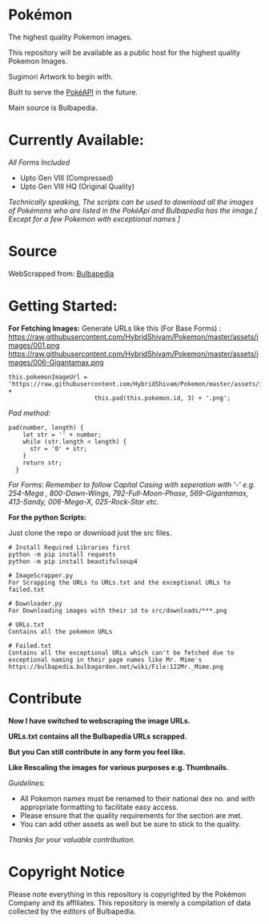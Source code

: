 # Pokémon
 The highest quality Pokemon images.
 
 This repository will be available as a public host for the highest quality Pokemon Images.
 
 Sugimori Artwork to begin with.
 
 Built to serve the [PokéAPI](https://pokeapi.co/) in the future.
 
 Main source is Bulbapedia.
 
 
# Currently Available:
 *All Forms Included*
* Upto Gen VIII (Compressed)
* Upto Gen VIII HQ (Original Quality)

*Technically speaking, The scripts can be used to download all the images of Pokémons who are listed in the PokéApi and Bulbapedia has the image.[ Except for a few Pokemon with exceptional names ]*
 
# Source
 WebScrapped from: 
 [Bulbapedia](http://bulbapedia.bulbagarden.net)

# Getting Started:
**For Fetching Images:**
Generate URLs like this (For Base Forms) :
https://raw.githubusercontent.com/HybridShivam/Pokemon/master/assets/images/001.png
https://raw.githubusercontent.com/HybridShivam/Pokemon/master/assets/images/006-Gigantamax.png
```
this.pokemonImageUrl = 'https://raw.githubusercontent.com/HybridShivam/Pokemon/master/assets/images/' + 
                        this.pad(this.pokemon.id, 3) + '.png';
```
*Pad method:*
```
pad(number, length) {
    let str = '' + number;
    while (str.length < length) {
      str = '0' + str;
    }
    return str;
  }
```
*For Forms: Remember to follow Capital Casing with seperation with '-'
e.g. 254-Mega , 800-Dawn-Wings, 792-Full-Moon-Phase, 569-Gigantamax, 413-Sandy, 006-Mega-X, 025-Rock-Star etc.*

**For the python Scripts:**

Just clone the repo or download just the src files.

```
# Install Required Libraries first
python -m pip install requests
python -m pip install beautifulsoup4

# ImageScrapper.py
For Scrapping the URLs to URLs.txt and the exceptional URLs to failed.txt

# Downloader.py
For Downloading images with their id to src/downloads/***.png

# URLs.txt
Contains all the pokemon URLs

# Failed.txt
Contains all the exceptional URLs which can't be fetched due to exceptional naming in their page names like Mr. Mime's
https://bulbapedia.bulbagarden.net/wiki/File:122Mr._Mime.png
```

# Contribute
**Now I have switched to webscraping the image URLs.**

**URLs.txt contains all the Bulbapedia URLs scrapped.**

**But you Can still contribute in any form you feel like.**

**Like Rescaling the images for various purposes e.g. Thumbnails.**

*Guidelines:*
 * All Pokemon names must be renamed to their national dex no. and with appropriate formatting to facilitate easy access.
 * Please ensure that the quality requirements for the section are met.
 * You can add other assets as well but be sure to stick to the quality.

*Thanks for your valuable contribution.*

# Copyright Notice
Please note everything in this repository is copyrighted by the Pokémon Company and its affiliates. This repository is merely a compilation of data collected by the editors of Bulbapedia.
